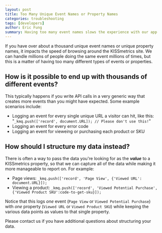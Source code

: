 ```yaml
---
layout: post
title: Too Many Unique Event Names or Property Names
categories: troubleshooting
tags: [developers]
author: Eric Fung
summary: Having too many event names slows the experience with our app. Please avoid sending us too many event names.
---
```

If you have over about a thousand unique event names or unique property names, it impacts the speed of browsing around the KISSmetrics site. We can handle millions of people doing the same event millions of times, but this is a matter of having too many different types of events or properties.

## How is it possible to end up with thousands of different events?

This typically happens if you write API calls in a very generic way that creates more events than you might have expected. Some example scenarios include:

* Logging an event for every single unique URL a visitor can hit, like this: "`_kmq.push(['record', document.URL]); // Please don't use this!`"
* Logging an event for every error code
* Logging an event for vieweing or purchasing each product or SKU


## How should I structure my data instead?

There is often a way to pass the data you're looking for as the ***value*** to a KISSmetrics property, so that we can capture all of the data while making it more manageable to report on. For example:

* Page views: `_kmq.push(['record', 'Page View', {'Viewed URL': document.URL}]);`
* Viewing a product: `_kmq.push(['record', 'Viewed Potential Purchase', {'Viewed Product SKU':code-to-get-sku}]);`

Notice that this logs *one* event (`Page View` or `Viewed Potential Purchase`) with *one* property (`Viewed URL` or `Viewed Product SKU`) while keeping the various data points as values to that single property.

Please contact us if you have additional questions about structuring your data.